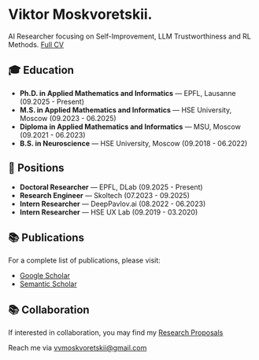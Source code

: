 # Viktor Moskvoretskii.

AI Researcher focusing on Self-Improvement, LLM Trustworthiness and RL Methods. [Full CV](https://github.com/VityaVitalich/VityaVitalich/blob/main/cv.pdf)

## 🎓 Education

- **Ph.D. in Applied Mathematics and Informatics** — EPFL, Lausanne (09.2025 - Present)
- **M.S. in Applied Mathematics and Informatics** — HSE University, Moscow (09.2023 - 06.2025)
- **Diploma in Applied Mathematics and Informatics** — MSU, Moscow (09.2021 - 06.2023)
- **B.S. in Neuroscience** — HSE University, Moscow (09.2018 - 06.2022)

## 💼 Positions

- **Doctoral Researcher** — EPFL, DLab (09.2025 - Present)
- **Research Engineer** — Skoltech (07.2023 - 09.2025)
- **Intern Researcher** — DeepPavlov.ai (08.2022 - 06.2023)
- **Intern Researcher** — HSE UX Lab (09.2019 - 03.2020)

## 📚 Publications

For a complete list of publications, please visit:
- [Google Scholar](https://scholar.google.com/citations?hl=ru&user=3IDoK8YAAAAJ&view_op=list_works&sortby=pubdate)
- [Semantic Scholar](https://www.semanticscholar.org/author/Viktor-Moskvoretskii/2291142916)

## 📚 Collaboration

If interested in collaboration, you may find my [Research Proposals](https://github.com/VityaVitalich/VityaVitalich/blob/main/Moskvoretskii_CV_PhD.pdf)

Reach me via [vvmoskvoretskii@gmail.com](mailto:vvmoskvoretskii@gmail.com)
